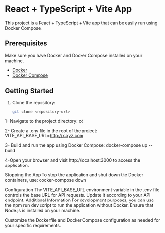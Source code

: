 # React + TypeScript + Vite App

This project is a React + TypeScript + Vite app that can be easily run using Docker Compose.

## Prerequisites

Make sure you have Docker and Docker Compose installed on your machine.

- [Docker](https://www.docker.com/get-started)
- [Docker Compose](https://docs.docker.com/compose/install/)

## Getting Started

1. Clone the repository:

   ```bash
   git clone <repository-url>

1- Navigate to the project directory:
cd <project-directory>

2- Create a .env file in the root of the project:
VITE_API_BASE_URL=http://x.xyz.com

3- Build and run the app using Docker Compose:
docker-compose up --build

4-Open your browser and visit http://localhost:3000 to access the application.

Stopping the App
To stop the application and shut down the Docker containers, use:
docker-compose down

Configuration
The VITE_API_BASE_URL environment variable in the .env file controls the base URL for API requests. Update it according to your API endpoint.
Additional Information
For development purposes, you can use the npm run dev script to run the application without Docker. Ensure that Node.js is installed on your machine.

Customize the Dockerfile and Docker Compose configuration as needed for your specific requirements.

